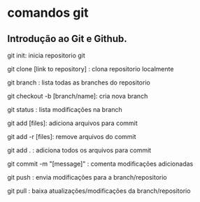 # comandos git

Introdução ao Git e Github.
------------------------------------
git init: inicia repositorio git

git clone [link to repository] : clona repositorio localmente

git branch : lista todas as branches do repositorio

git checkout -b [branch/name]: cria nova branch

git status : lista modificações na branch

git add [files]: adiciona arquivos para commit

git add -r [files]: remove arquivos do commit

git add . : adiciona todos os arquivos para commit

git commit -m "[message]" : comenta modificações adicionadas

git push : envia modificações para a branch/repositorio

git pull : baixa atualizações/modificações da branch/repositorio
